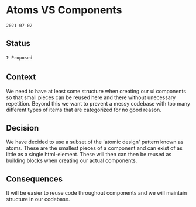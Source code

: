 # Atoms VS Components

`2021-07-02`

## Status

`❓ Proposed`

## Context

We need to have at least some structure when creating our ui components so that small pieces can be reused here and there without unecessary repetition. Beyond this we want to prevent a messy codebase with too many different types of items that are categorized for no good reason.

## Decision

We have decided to use a subset of the 'atomic design' pattern known as atoms. These are the smallest pieces of a component and can exist of as little as a single html-element. These will then can then be reused as building blocks when creating our actual components.

## Consequences

It will be easier to reuse code throughout components and we will maintain structure in our codebase.

